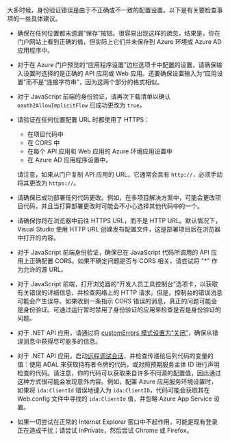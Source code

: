 大多时候，身份验证错误是由于不正确或不一致的配置设置。以下是有关要检查事项的一些具体建议。

* 确保在任何位置都未遗漏“保存”按钮。很容易出现这样的疏忽，结果是，你在门户网站上看到正确的值，但实际上它们并未保存到 Azure 环境或 Azure AD 应用程序中。
* 对于在 Azure 门户预览的“应用程序设置”边栏选项卡中配置的设置，请确保输入设置时选择的是正确的 API 应用或 Web 应用。还要确保设置输入为“应用设置”而不是“连接字符串”，因为这两个部分的格式相似。
* 对于 JavaScript 前端的身份验证，请再次下载清单以确认 `oauth2AllowImplicitFlow` 已成功更改为 `true`。
* 请验证在任何位置配置 URL 时都使用了 HTTPS：

	* 在项目代码中
	* 在 CORS 中
	* 在每个 API 应用和 Web 应用的 Azure 环境应用设置中
	* 在 Azure AD 应用程序设置中。
	
	请注意，如果从门户复制 API 应用的 URL，它通常会具有 `http://`，必须手动将其更改为 `https://`。

* 请确保已成功部署任何代码更改。例如，在多项目解决方案中，可能会更改项目代码，并且当打算部署更改时可能会不小心选择其他代码中的一个。
* 请确保你将在浏览器中前往 HTTPS URL，而不是 HTTP URL。默认情况下，Visual Studio 使用 HTTP URL 创建发布配置文件，这是部署项目后在浏览器中打开的内容。
* 对于 JavaScript 前端身份验证，确保已在 JavaScript 代码所调用的 API 应用上正确配置 CORS。如果不确定问题是否与 CORS 相关，请尝试将 "\*" 作为允许的源 URL。
* 对于 JavaScript 前端，打开浏览器的“开发人员工具控制台”选项卡，以获取有关错误的详细信息，并检查网络上的 HTTP 请求。但是，控制台的错误消息可能会产生误导。如果收到一条指示 CORS 错误的消息，真正的问题可能会是身份验证。可通过运行暂时禁用了身份验证的应用来检查是否是身份验证的问题。
* 对于 .NET API 应用，请通过将 [customErrors 模式设置为“关闭”](/documentation/articles/web-sites-dotnet-troubleshoot-visual-studio/#remoteview)，确保从错误消息中获得尽可能多的信息。
* 对于 .NET API 应用，启动[远程调试会话](/documentation/articles/web-sites-dotnet-troubleshoot-visual-studio/#remotedebug)，并检查传递给后列代码的变量的值：使用 ADAL 来获取持有者令牌的代码，或对照预期服务主体 ID 进行声明检查的代码。请注意，你的代码可以获取来自许多不同源的配置值，因此通过这种方式很可能会发现意外内容。例如，配置 Azure 应用服务环境设置时，如果将 `ida:ClientId` 错误地键入为 `ida:ClientID`，代码可能会获取其在 Web.config 文件中寻找的 `ida:ClientId` 值，并忽略 Azure App Service 设置。
* 如果一切尝试在正常的 Internet Explorer 窗口中不起作用，可能是现有登录正在造成干扰；请尝试 InPrivate，然后尝试 Chrome 或 Firefox。

<!---HONumber=Mooncake_0919_2016-->
